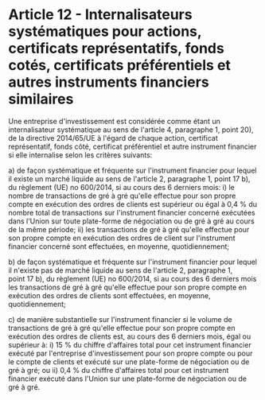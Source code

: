 # Article 12 - Internalisateurs systématiques pour actions, certificats représentatifs, fonds cotés, certificats préférentiels et autres instruments financiers similaires


Une entreprise d'investissement est considérée comme étant un internalisateur systématique au sens de l'article 4, paragraphe 1, point 20), de la directive 2014/65/UE à l'égard de chaque action, certificat représentatif, fonds côté, certificat préférentiel et autre instrument financier si elle internalise selon les critères suivants:

a) de façon systématique et fréquente sur l'instrument financier pour lequel il existe un marché liquide au sens de l'article 2, paragraphe 1, point 17 b), du règlement (UE) no 600/2014, si au cours des 6 derniers mois: i) le nombre de transactions de gré à gré qu'elle effectue pour son propre compte en exécution des ordres de clients est supérieur ou égal à 0,4 % du nombre total de transactions sur l'instrument financier concerné exécutées dans l'Union sur toute plate-forme de négociation ou de gré à gré au cours de la même période; ii) les transactions de gré à gré qu'elle effectue pour son propre compte en exécution des ordres de client sur l'instrument financier concerné sont effectuées, en moyenne, quotidiennement;

b) de façon systématique et fréquente sur l'instrument financier pour lequel il n'existe pas de marché liquide au sens de l'article 2, paragraphe 1, point 17 b), du règlement (UE) no 600/2014, si au cours des 6 derniers mois les transactions de gré à gré qu'elle effectue pour son propre compte en exécution des ordres de clients sont effectuées, en moyenne, quotidiennement;

c) de manière substantielle sur l'instrument financier si le volume de transactions de gré à gré qu'elle effectue pour son propre compte en exécution des ordres de clients est, au cours des 6 derniers mois, égal ou supérieur à: i) 15 % du chiffre d'affaires total pour cet instrument financier exécuté par l'entreprise d'investissement pour son propre compte ou pour le compte de clients et exécuté sur une plate-forme de négociation ou de gré à gré; ou ii) 0,4 % du chiffre d'affaires total pour cet instrument financier exécuté dans l'Union sur une plate-forme de négociation ou de gré à gré.
